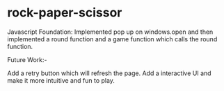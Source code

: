 # rock-paper-scissor

Javascript Foundation:
Implemented pop up on windows.open and then implemented a round function and a game function which calls the round function.

Future Work:-

Add a retry button which will refresh the page.
Add a interactive UI and make it more intuitive and fun to play.
